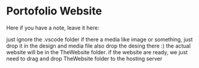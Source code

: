 # Portofolio Website
Here if you have a note, leave it here:

just ignore the .vscode folder
if there a media like image or something, just drop it in the design and media file
also drop the desing there :)
the actual website will be in the TheWebsite folder. if the website are ready, we just need to 
drag and drop TheWebsite folder to the hosting server
